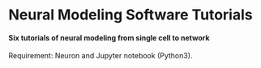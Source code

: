# Neural Modeling Software Tutorials

#### Six tutorials of neural modeling from single cell to network

Requirement: Neuron and Jupyter notebook (Python3).
